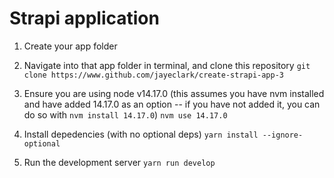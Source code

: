 # Strapi application

1. Create your app folder

2. Navigate into that app folder in terminal, and clone this repository
```git clone https://www.github.com/jayeclark/create-strapi-app-3```

2. Ensure you are using node v14.17.0 (this assumes you have nvm installed and have added 14.17.0 as an option -- if you have not added it, you can do so with ```nvm install 14.17.0```)
```nvm use 14.17.0```

3. Install depedencies (with no optional deps)
```yarn install --ignore-optional```

4. Run the development server
```yarn run develop```
